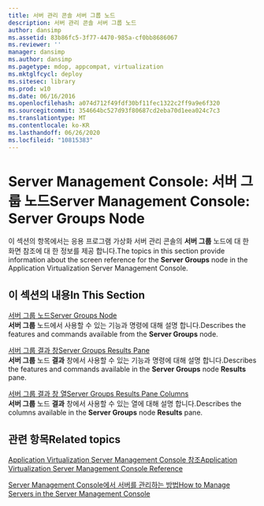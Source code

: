 ```yaml
---
title: 서버 관리 콘솔 서버 그룹 노드
description: 서버 관리 콘솔 서버 그룹 노드
author: dansimp
ms.assetid: 83b86fc5-3f77-4470-985a-cf0bb8686067
ms.reviewer: ''
manager: dansimp
ms.author: dansimp
ms.pagetype: mdop, appcompat, virtualization
ms.mktglfcycl: deploy
ms.sitesec: library
ms.prod: w10
ms.date: 06/16/2016
ms.openlocfilehash: a074d712f49fdf30bf11fec1322c2ff9a9e6f320
ms.sourcegitcommit: 354664bc527d93f80687cd2eba70d1eea024c7c3
ms.translationtype: MT
ms.contentlocale: ko-KR
ms.lasthandoff: 06/26/2020
ms.locfileid: "10815383"
---
```

# <span data-ttu-id="469ff-103">Server Management Console: 서버 그룹 노드</span><span class="sxs-lookup"><span data-stu-id="469ff-103">Server Management Console: Server Groups Node</span></span>


<span data-ttu-id="469ff-104">이 섹션의 항목에서는 응용 프로그램 가상화 서버 관리 콘솔의 **서버 그룹** 노드에 대 한 화면 참조에 대 한 정보를 제공 합니다.</span><span class="sxs-lookup"><span data-stu-id="469ff-104">The topics in this section provide information about the screen reference for the **Server Groups** node in the Application Virtualization Server Management Console.</span></span>

## <span data-ttu-id="469ff-105">이 섹션의 내용</span><span class="sxs-lookup"><span data-stu-id="469ff-105">In This Section</span></span>


<a href="" id="server-groups-node"></a>[<span data-ttu-id="469ff-106">서버 그룹 노드</span><span class="sxs-lookup"><span data-stu-id="469ff-106">Server Groups Node</span></span>](server-groups-node.md)  
<span data-ttu-id="469ff-107">**서버 그룹** 노드에서 사용할 수 있는 기능과 명령에 대해 설명 합니다.</span><span class="sxs-lookup"><span data-stu-id="469ff-107">Describes the features and commands available from the **Server Groups** node.</span></span>

<a href="" id="server-groups-results-pane"></a>[<span data-ttu-id="469ff-108">서버 그룹 결과 창</span><span class="sxs-lookup"><span data-stu-id="469ff-108">Server Groups Results Pane</span></span>](server-groups-results-pane.md)  
<span data-ttu-id="469ff-109">**서버 그룹** 노드 **결과** 창에서 사용할 수 있는 기능과 명령에 대해 설명 합니다.</span><span class="sxs-lookup"><span data-stu-id="469ff-109">Describes the features and commands available in the **Server Groups** node **Results** pane.</span></span>

<a href="" id="server-groups-results-pane-columns"></a>[<span data-ttu-id="469ff-110">서버 그룹 결과 창 열</span><span class="sxs-lookup"><span data-stu-id="469ff-110">Server Groups Results Pane Columns</span></span>](server-groups-results-pane-columns.md)  
<span data-ttu-id="469ff-111">**서버 그룹** 노드 **결과** 창에서 사용할 수 있는 열에 대해 설명 합니다.</span><span class="sxs-lookup"><span data-stu-id="469ff-111">Describes the columns available in the **Server Groups** node **Results** pane.</span></span>

## <span data-ttu-id="469ff-112">관련 항목</span><span class="sxs-lookup"><span data-stu-id="469ff-112">Related topics</span></span>


[<span data-ttu-id="469ff-113">Application Virtualization Server Management Console 참조</span><span class="sxs-lookup"><span data-stu-id="469ff-113">Application Virtualization Server Management Console Reference</span></span>](application-virtualization-server-management-console-reference.md)

[<span data-ttu-id="469ff-114">Server Management Console에서 서버를 관리하는 방법</span><span class="sxs-lookup"><span data-stu-id="469ff-114">How to Manage Servers in the Server Management Console</span></span>](how-to-manage-servers-in-the-server-management-console.md)

 

 





